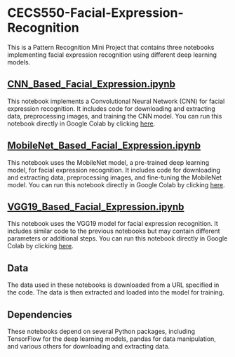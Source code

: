 # CECS550-Facial-Expression-Recognition

This is a Pattern Recognition Mini Project that contains three notebooks implementing facial expression recognition using different deep learning models.

## [CNN_Based_Facial_Expression.ipynb](CNN_Based_Facial_Expression.ipynb)

This notebook implements a Convolutional Neural Network (CNN) for facial expression recognition. It includes code for downloading and extracting data, preprocessing images, and training the CNN model. You can run this notebook directly in Google Colab by clicking [here](https://colab.research.google.com/github/Priyansh012/CECS550-Facial-Expression-Recognition/blob/main/CNN_BASED_Facial_Expression.ipynb).

## [MobileNet_Based_Facial_Expression.ipynb](MobileNet_Based_Facial_Expression.ipynb)

This notebook uses the MobileNet model, a pre-trained deep learning model, for facial expression recognition. It includes code for downloading and extracting data, preprocessing images, and fine-tuning the MobileNet model. You can run this notebook directly in Google Colab by clicking [here](https://colab.research.google.com/github/Priyansh012/CECS550-Facial-Expression-Recognition/blob/main/MobileNet_Based_Facial_Expression.ipynb).

## [VGG19_Based_Facial_Expression.ipynb](VGG19_Based_Facial_Expression.ipynb)

This notebook uses the VGG19 model for facial expression recognition. It includes similar code to the previous notebooks but may contain different parameters or additional steps. You can run this notebook directly in Google Colab by clicking [here](https://colab.research.google.com/github/Priyansh012/CECS550-Facial-Expression-Recognition/blob/main/Facial_Expression_Recognition_Using_VGG19.ipynb).

## Data

The data used in these notebooks is downloaded from a URL specified in the code. The data is then extracted and loaded into the model for training.

## Dependencies

These notebooks depend on several Python packages, including TensorFlow for the deep learning models, pandas for data manipulation, and various others for downloading and extracting data.